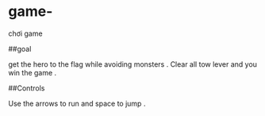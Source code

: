 # game-
chơi game 

##goal

get the hero to the flag while avoiding monsters . Clear all tow lever and you win the game .

##Controls 

Use the arrows to run and space to jump .

